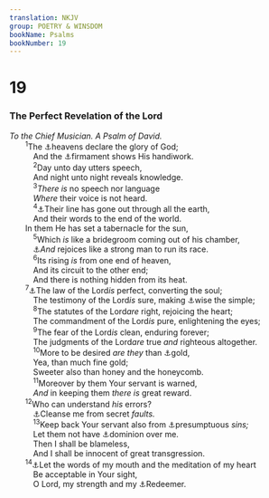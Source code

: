 ```yaml
---
translation: NKJV
group: POETRY & WINSDOM
bookName: Psalms 
bookNumber: 19
---
```


<div class="title"><h1>19</h1><h3>The Perfect Revelation of the Lord</h3><i>To the Chief Musician. A Psalm of David.</i></div>
<span class="verse thi_19_1">  <sup>1</sup>The <a data-toggle="tooltip" data-placement="bottom" title="Is. 40:22; (Rom. 1:19, 20)">⚓</a>heavens declare the glory of God;<br/>   And the <a data-toggle="tooltip" data-placement="bottom" title="Gen. 1:6, 7">⚓</a>firmament shows His handiwork.<br/></span>
<span class="verse thi_19_2">   <sup>2</sup>Day unto day utters speech,<br/>   And night unto night reveals knowledge.<br/></span>
<span class="verse thi_19_3">   <sup>3</sup><i>There</i> <i>is</i> no speech nor language<br/>   <i>Where</i> their voice is not heard.<br/></span>
<span class="verse thi_19_4">   <sup>4</sup><a data-toggle="tooltip" data-placement="bottom" title="Rom. 10:18">⚓</a>Their line has gone out through all the earth,<br/>   And their words to the end of the world.<br/>  In them He has set a tabernacle for the sun,<br/></span>
<span class="verse thi_19_5">   <sup>5</sup>Which <i>is</i> like a bridegroom coming out of his chamber,<br/>   <a data-toggle="tooltip" data-placement="bottom" title="Eccl. 1:5">⚓</a><i>And</i> rejoices like a strong man to run its race.<br/></span>
<span class="verse thi_19_6">   <sup>6</sup>Its rising <i>is</i> from one end of heaven,<br/>   And its circuit to the other end;<br/>   And there is nothing hidden from its heat.<br/></span>
<span class="verse thi_19_7">  <sup>7</sup><a data-toggle="tooltip" data-placement="bottom" title="Ps. 111:7; (Rom. 7:12)">⚓</a>The law of the Lord<i>is</i> perfect, converting the soul;<br/>   The testimony of the Lord<i>is</i> sure, making <a data-toggle="tooltip" data-placement="bottom" title="Ps. 119:130">⚓</a>wise the simple;<br/></span>
<span class="verse thi_19_8">   <sup>8</sup>The statutes of the Lord<i>are</i> right, rejoicing the heart;<br/>   The commandment of the Lord<i>is</i> pure, enlightening the eyes;<br/></span>
<span class="verse thi_19_9">   <sup>9</sup>The fear of the Lord<i>is</i> clean, enduring forever;<br/>   The judgments of the Lord<i>are</i> true <i>and</i> righteous altogether.<br/></span>
<span class="verse thi_19_10">   <sup>10</sup>More to be desired <i>are</i> <i>they</i> than <a data-toggle="tooltip" data-placement="bottom" title="Ps. 119:72, 127; Prov. 8:10, 11, 19">⚓</a>gold,<br/>   Yea, than much fine gold;<br/>   Sweeter also than honey and the honeycomb.<br/></span>
<span class="verse thi_19_11">   <sup>11</sup>Moreover by them Your servant is warned,<br/>   <i>And</i> in keeping them <i>there</i> <i>is</i> great reward.<br/></span>
<span class="verse thi_19_12">  <sup>12</sup>Who can understand <i>his</i> errors?<br/>   <a data-toggle="tooltip" data-placement="bottom" title="(Ps. 51:1, 2)">⚓</a>Cleanse me from secret <i>faults.</i><br/></span>
<span class="verse thi_19_13">   <sup>13</sup>Keep back Your servant also from <a data-toggle="tooltip" data-placement="bottom" title="Num. 15:30">⚓</a>presumptuous <i>sins;</i><br/>   Let them not have <a data-toggle="tooltip" data-placement="bottom" title="Ps. 119:133; (Rom. 6:12–14)">⚓</a>dominion over me.<br/>   Then I shall be blameless,<br/>   And I shall be innocent of great transgression.<br/></span>
<span class="verse thi_19_14">  <sup>14</sup><a data-toggle="tooltip" data-placement="bottom" title="Ps. 51:15">⚓</a>Let the words of my mouth and the meditation of my heart<br/>   Be acceptable in Your sight,<br/>   O Lord, my strength and my <a data-toggle="tooltip" data-placement="bottom" title="Ps. 31:5; Is. 47:4">⚓</a>Redeemer.<br/></span>
